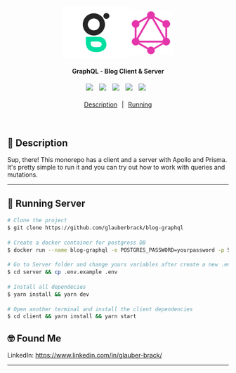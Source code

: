 
<h1 align="center" style="display:flex; align-items: center; justify-content: center">
    <img alt="glauberbrack" title="#glauberbrack" src=".github/logo.png" width="150px" />
    <img alt="glauberbrack" title="#graphql" src=".github/graphql.png" width="100px" />
</h1>



<h4 align="center" style="margin-bottom: 20px">
  GraphQL - Blog Client & Server
</h4>

<div align="center">
  <img src="https://img.shields.io/static/v1?label=React&message=18.2.0&color=61DAFB&logo=react" style="margin-right: 10px;" />
  <img src="https://img.shields.io/static/v1?label=GraphQL&message=16.6.0&color=E10098&logo=graphql" style="margin-right: 10px;" />
  <img src="https://img.shields.io/static/v1?label=ApolloClient&message=3.6.9&color=311C87&logo=apollographql" style="margin-right: 10px;" />
  <img src="https://img.shields.io/static/v1?label=ApolloServer&message=2.25.0&color=311C87&logo=apollographql" style="margin-right: 10px;" />
   <img src="https://img.shields.io/static/v1?label=Prisma&message=2.24.1&color=2D3748&logo=prisma" style="margin-right: 10px;" />
</div>

<p align="center" style="width: 100%; display: flex; flex-direction: row; justify-content: center; margin: 20px 0;">
  <a href="#book-descrpition" style="margin: 0 10px">Description</a> |
  <a href="#notebook-running"style="margin: 0 10px">Running</a> 
</p>
<br>

## :book: Description
Sup, there! This monorepo has a client and a server with Apollo and Prisma. It's pretty simple to run it and you can try out how to work with queries and mutations.

---

## :notebook: Running Server

```bash
# Clone the project
$ git clone https://github.com/glauberbrack/blog-graphql

# Create a docker container for postgress DB
$ docker run --name blog-graphql -e POSTGRES_PASSWORD=yourpassword -p 5432:5432 -d postgres

# Go to Server folder and change yours variables after create a new .env
$ cd server && cp .env.example .env

# Install all dependecies
$ yarn install && yarn dev

# Open another terminal and install the client dependencies
$ cd client && yarn install && yarn start
```

## 🤓 Found Me
LinkedIn: https://www.linkedin.com/in/glauber-brack/

---

